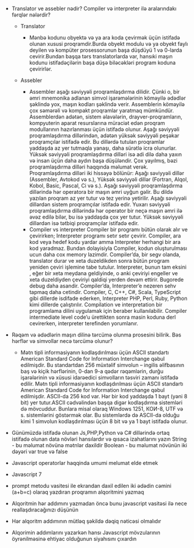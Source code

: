   
- Translator ve assebler nədir? Compiler və interpreter ilə aralarındakı fərqlər nələrdir?
    - Translator 
        - Mənbə kodunu obyektə və ya ara koda çevirmək üçün istifadə olunan xususi  proqramdir.Burda obyekt modulu və ya obyekt faylı deyilen və kompüter prosessorunun başa düşdüyü 1 və 0-larda cevirir.Bundan başqa tərs translatorlarda var, hansıki maşın kodunu istifadəçilərin başa düşə biləcəkləri program koduna çevirirlər.
      
    -  Assebler
        - Assembler aşağı səviyyəli proqramlaşdırma dilidir. Çünki o, bir əmri mnemonika adlanan simvol işarəmələrinin köməyilə ədədlər şəklində yox, maşın kodları şəklində verir. Assemblerin köməyilə çox səmərəli və kompakt proqramlar yaratmaq mümkündür. Assemblerdən adətən, sistem əlavələrin, drayver-proqramların, kompyuterin aparat resurslarına müraciət edən proqram modullarının hazırlanması üçün istifadə olunur. Aşağı səviyyəli proqramlaşdırma dillərindən, adətən yüksək səviyyəli peşəkar proqramçılar istifadə edir. Bu dillərdə tutulan proqramlar yaddaşda az yer tutmaqla yanaşı, daha sürətlə icra olunurlar. Yüksək səviyyəli proqramlaşdırma dilləri isə adi dilə daha yaxın və insan üçün daha aydın başa düşüləndir. Çox yayılmış, bəzi proqramlaşdırma dilləri haqqında məlumat verək.
        Proqramlaşdırma dilləri iki hissəyə bölünür: 
            Aşağı səviyyəli dillər (Assembler, Avtokod və s.), 
            Yüksək səviyyəli dillər (Fortran, Alqol, Kobol, Basic, Pascal, Ci və s.).
                Aşağı səviyyəli proqramlaşdırma dillərində hər operatora bir maşın əmri uyğun gəlir. Bu dildə yazılan proqram az yer tutur və tez yerinə yetirilir. Aşağı səviyyəli dillərdən sistem proqramçılar istifadə edir. Yuxarı səviyyəli proqramlaşdırma dillərində hər operator bir neçə maşın əmri ilə əvəz edilə bilər, bu isə yaddaşda çox yer tutur. 
                Yüksək səviyyəli dillərdən isə tətbiqi proqramçılar istifadə edir.
        - Compiler vs interpreter
            Compiler bir programı bütün olarak alır ve çevirirken; Interpreter programı setır setır çevirir.
            Compiler, ara kod veya hedef kodu yardar amma Interpreter herhangi bir ara kod yaradmaz. Bundan dolayisiyla Compiler, kodun oluşturulması ucun daha cox memory lazimdir.
            Compiler’da, bir segv olanda, translator  durar ve xeta duzeldikden  sonra bütün program yeniden çeviri işlemine tabe tutulur. Interpreter, bunun tam eksini , eğer bir xeta meydana geldiyinde, o anki çeviriyi engeller ve xeta duzeldiyden çeviriyi qaldiqi yerden devam ettirir. Bugorede debug  daha asandir.
            Compiler’da, Interpreter’e nezeren sehv tapmaq daha cetindir.
            Compiler, C, C++, C#, Scala, TypeScript gibi dillerde isdifade ederken, Interpreter PHP, Perl, Ruby, Python kimi dillerde çalıştırılır.
            Compilation ve interpretation bir programlama dilini uygulamak için beraber kullanılabilir. Compiler intermediate level code’u ürettikten sonra masin koduna derl cevirerken, interpreter terefinden yorumlanır.
- Rəqəm və ədədlərin maşın dilinə tərcümə olunma prosesini bilirik. Bəs hərflər və simvollar necə tərcümə olunur?
    - Mətn tipli informasiyanın kodlaşdırılması üçün ASCII standartı American Standard Code for Information Interchange qəbul edilmişdir. Bu standartdan 256 müxtəlif simvolun – ingilis əlifbasının baş və kiçik hərflərinin, 0-dan 9-a qədər rəqəmlərin, durğu işarələrinin və xüsusi idarəedici simvolların təsviri zamanı istifadə edilir.
     Mətn tipli informasiyanın kodlaşdırılması üçün ASCII standartı American Standard Code for Information Interchange qəbul edilmişdir. ASCII-da 256 kod var. Hər bir kod yaddaşda 1 bayt (yəni 8 bit) yer tutur.ASCII cədvəlindən başqa digər kodlaşdırma sistemləri də mövcuddur. Bunlara misal olaraq Windows 1251, КОИ-8, UTF və s. sistemlərini göstərmək olar. Bu sistemlərdə də ASCII-da olduğu kimi 1 simvolun kodlaşdırılması üçün 8 bit və ya 1 bayt istifadə olunur.
- Günümüzdə istifadə olunan Js,PHP,Python və C# dillərində ortaq istifadə olunan data növləri hansılardır və qısaca izahatlarını yazın
    String - bu məlumat növünə mətnlər daxildir
    Boolean - bu məlumat növünün iki dəyəri var true və false

- Javascript operatorlar haqqinda umumi melumat elde etmek
- Javascript 7
- prompt metodu vasitesi ile ekrandan daxil edilen iki ədədin cəmini (a+b=c) olaraq yazdıran proqramın alqoritmini yazmaq
- Alqoritmin hər addımını yazmadan öncə bunu javascript vasitəsi ilə nece reallaşdıracağınızı düşünün
- Hər alqoritm addımının mütləq şəkildə dəqiq nəticəsi olmalıdır
- Alqorimin addımlarını yazarkən hansı Javascript mövzularının öyrənilməsinə ehtiyac olduğunun siyahısını çıxardın
